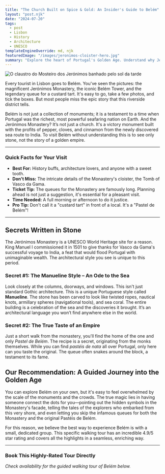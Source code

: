 ```yaml
---
title: "The Church Built on Spice & Gold: An Insider's Guide to Belém"
layout: "post.njk"
date: "2024-07-20"
tags:
  - post
  - Lisbon
  - History
  - Architecture
  - UNESCO
templateEngineOverride: md, njk
featuredImage: "/images/jeronimos-cloister-hero.jpg"
summary: "Explore the heart of Portugal's Golden Age. Understand why Jerónimos Monastery was built with the profits of spices and how this riverside district tells a story of global discovery."
---
```


![O claustro do Mosteiro dos Jerónimos banhado pelo sol da tarde](/images/jeronimos-cloister-hero.jpg)

Every tourist in Lisbon goes to Belém. You've seen the pictures: the magnificent Jerónimos Monastery, the iconic Belém Tower, and the legendary queue for a custard tart. It's easy to go, take a few photos, and tick the boxes. But most people miss the epic story that this riverside district tells.

Belém is not just a collection of monuments; it is a testament to a time when Portugal was the richest, most powerful seafaring nation on Earth. And the Jerónimos Monastery? It’s not just a church. It's a victory monument built with the profits of pepper, cloves, and cinnamon from the newly discovered sea route to India. To visit Belém without understanding this is to see only stone, not the story of a golden empire.

---
### **Quick Facts for Your Visit**

*   **Best For:** History buffs, architecture lovers, and anyone with a sweet tooth.
*   **Don't Miss:** The intricate details of the Monastery's cloister, the Tomb of Vasco da Gama.
*   **Ticket Tip:** The queues for the Monastery are famously long. Planning ahead is not just a suggestion, it's essential for a pleasant visit.
*   **Time Needed:** A full morning or afternoon to do it justice.
*   **Pro Tip:** Don't call it a "custard tart" in front of a local. It's a "Pastel de Belém"!
---

## Secrets Written in Stone

The Jerónimos Monastery is a UNESCO World Heritage site for a reason. King Manuel I commissioned it in 1501 to give thanks for Vasco da Gama's successful voyage to India, a feat that would flood Portugal with unimaginable wealth. The architectural style you see is unique to this period.

### Secret #1: The Manueline Style – An Ode to the Sea

Look closely at the columns, doorways, and windows. This isn't just standard Gothic architecture. This is a unique Portuguese style called **Manueline**. The stone has been carved to look like twisted ropes, nautical knots, armillary spheres (navigational tools), and sea coral. The entire building is a celebration of the sea and the discoveries it brought. It’s an architectural language you won’t find anywhere else in the world.

### Secret #2: The True Taste of an Empire

Just a short walk from the monastery, you'll find the home of the one and only *Pastel de Belém*. The recipe is a secret, originating from the monks themselves. While you can find *pastéis de nata* all over Portugal, only here can you taste the original. The queue often snakes around the block, a testament to its fame.

## Our Recommendation: A Guided Journey into the Golden Age

You can explore Belém on your own, but it's easy to feel overwhelmed by the scale of the monuments and the crowds. The true magic lies in having someone connect the dots for you—pointing out the hidden symbols in the Monastery's facade, telling the tales of the explorers who embarked from this very shore, and even letting you skip the infamous queues for both the Monastery and the original Pastéis de Belém.

For this reason, we believe the best way to experience Belém is with a small, dedicated group. This specific walking tour has an incredible 4.9/5 star rating and covers all the highlights in a seamless, enriching way.

---
### **Book This Highly-Rated Tour Directly**
*Check availability for the guided walking tour of Belém below.*

<div data-gyg-href="https://widget.getyourguide.com/default/availability.frame" data-gyg-tour-id="915072" data-gyg-locale-code="en-US" data-gyg-currency="EUR" data-gyg-widget="availability" data-gyg-variant="horizontal" data-gyg-partner-id="PMW7G72"></div>